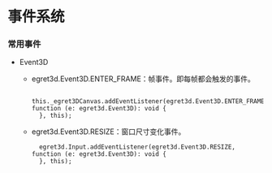 # 事件系统
### 常用事件
  
* Event3D
	* egret3d.Event3D.ENTER_FRAME：帧事件。即每帧都会触发的事件。
	
			this._egret3DCanvas.addEventListener(egret3d.Event3D.ENTER_FRAME, function (e: egret3d.Event3D): void {
        	}, this);
	
	* egret3d.Event3D.RESIZE：窗口尺寸变化事件。
	
        	egret3d.Input.addEventListener(egret3d.Event3D.RESIZE, function (e: egret3d.Event3D): void {
        	}, this);